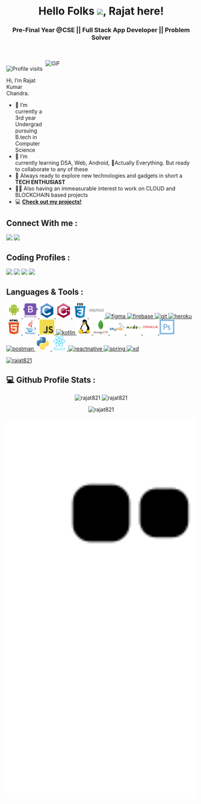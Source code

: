 <h1 align="center">Hello Folks <img src="https://c.tenor.com/hDlBmotiiXQAAAAi/gogi-waving-hands.gif" width="30px">, Rajat here!</h1>
<h3 align="center">Pre-Final Year @CSE ||  Full Stack App Developer || Problem Solver</h3>

<br/>
<br/>

<img align="right" height="250" width="400" alt="GIF" src="https://cdn.dribbble.com/users/1162077/screenshots/3848914/media/320984a9ca58b3c73274c9259ecf6de8.gif">

![Profile visits](https://visitor-badge.laobi.icu/badge?page_id=rajat821)

Hi, I’m Rajat Kumar Chandra.
- 🏫 I’m currently a 3rd year Undergrad pursuing B.tech in Computer Science
- 🌱 I’m currently learning DSA, Web, Android, 🤔Actually Everything. But ready to collaborate to any of these
- 🔭 Always ready to explore new technologies and gadgets in short a **TECH ENTHUSIAST**
- 👨‍💻 Also having an immeasurable interest to work on CLOUD and BLOCKCHAIN based projects
- 💻 **[Check out my projects!](https://github.com/rajat821?tab=repositories)**

## Connect With me :
[![](https://img.shields.io/badge/-LINKEDIN-blue?style=for-the-badge&logo=Linkedin&logoColor=white&link=https://linkedin.com/in/rajat821)](https://linkedin.com/in/rajat821)
[![](https://img.shields.io/badge/-Github-171515?style=for-the-badge&logo=github&logoColor=white)](https://github.com/rajat821)

## Coding Profiles :
[![](https://img.shields.io/badge/-GeeksForGeeks-mediumgreen?style=for-the-badge&logo=GeeksForGeeks&logoColor=white&link=https://auth.geeksforgeeks.org/user/rajat821/practice)](https://auth.geeksforgeeks.org/user/rajat821/practice)
[![](https://img.shields.io/badge/-Leetcode-orange?style=for-the-badge&logo=Leetcode&logoColor=black&link=https://leetcode.com/rajat821/)](https://leetcode.com/rajat821/)
[![](https://img.shields.io/badge/-HackerRank-black?style=for-the-badge&logo=HackerRank&logoColor=mediumgreen&link=https://www.hackerrank.com/rajat821)](https://www.hackerrank.com/rajat821)
[![](https://img.shields.io/badge/-Codechef-733d1d?style=for-the-badge&logo=Codechef&logoColor=white&link=https://www.codechef.com/users/rajat821)](https://www.codechef.com/users/rajat821)

 
## Languages & Tools :
<p align="left"> <a href="https://developer.android.com" target="_blank" rel="noreferrer"> <img src="https://raw.githubusercontent.com/devicons/devicon/master/icons/android/android-original-wordmark.svg" alt="android" width="40" height="40"/> </a> <a href="https://getbootstrap.com" target="_blank" rel="noreferrer"> <img src="https://raw.githubusercontent.com/devicons/devicon/master/icons/bootstrap/bootstrap-plain-wordmark.svg" alt="bootstrap" width="40" height="40"/> </a> <a href="https://www.cprogramming.com/" target="_blank" rel="noreferrer"> <img src="https://raw.githubusercontent.com/devicons/devicon/master/icons/c/c-original.svg" alt="c" width="40" height="40"/> </a> <a href="https://www.w3schools.com/cpp/" target="_blank" rel="noreferrer"> <img src="https://raw.githubusercontent.com/devicons/devicon/master/icons/cplusplus/cplusplus-original.svg" alt="cplusplus" width="40" height="40"/> </a> <a href="https://www.w3schools.com/css/" target="_blank" rel="noreferrer"> <img src="https://raw.githubusercontent.com/devicons/devicon/master/icons/css3/css3-original-wordmark.svg" alt="css3" width="40" height="40"/> </a> <a href="https://expressjs.com" target="_blank" rel="noreferrer"> <img src="https://raw.githubusercontent.com/devicons/devicon/master/icons/express/express-original-wordmark.svg" alt="express" width="40" height="40"/> </a> <a href="https://www.figma.com/" target="_blank" rel="noreferrer"> <img src="https://www.vectorlogo.zone/logos/figma/figma-icon.svg" alt="figma" width="40" height="40"/> </a> <a href="https://firebase.google.com/" target="_blank" rel="noreferrer"> <img src="https://www.vectorlogo.zone/logos/firebase/firebase-icon.svg" alt="firebase" width="40" height="40"/> </a> <a href="https://git-scm.com/" target="_blank" rel="noreferrer"> <img src="https://www.vectorlogo.zone/logos/git-scm/git-scm-icon.svg" alt="git" width="40" height="40"/> </a> <a href="https://heroku.com" target="_blank" rel="noreferrer"> <img src="https://www.vectorlogo.zone/logos/heroku/heroku-icon.svg" alt="heroku" width="40" height="40"/> </a> <a href="https://www.w3.org/html/" target="_blank" rel="noreferrer"> <img src="https://raw.githubusercontent.com/devicons/devicon/master/icons/html5/html5-original-wordmark.svg" alt="html5" width="40" height="40"/> </a> <a href="https://www.java.com" target="_blank" rel="noreferrer"> <img src="https://raw.githubusercontent.com/devicons/devicon/master/icons/java/java-original.svg" alt="java" width="40" height="40"/> </a> <a href="https://developer.mozilla.org/en-US/docs/Web/JavaScript" target="_blank" rel="noreferrer"> <img src="https://raw.githubusercontent.com/devicons/devicon/master/icons/javascript/javascript-original.svg" alt="javascript" width="40" height="40"/> </a> <a href="https://kotlinlang.org" target="_blank" rel="noreferrer"> <img src="https://www.vectorlogo.zone/logos/kotlinlang/kotlinlang-icon.svg" alt="kotlin" width="40" height="40"/> </a> <a href="https://www.linux.org/" target="_blank" rel="noreferrer"> <img src="https://raw.githubusercontent.com/devicons/devicon/master/icons/linux/linux-original.svg" alt="linux" width="40" height="40"/> </a> <a href="https://www.mongodb.com/" target="_blank" rel="noreferrer"> <img src="https://raw.githubusercontent.com/devicons/devicon/master/icons/mongodb/mongodb-original-wordmark.svg" alt="mongodb" width="40" height="40"/> </a> <a href="https://www.mysql.com/" target="_blank" rel="noreferrer"> <img src="https://raw.githubusercontent.com/devicons/devicon/master/icons/mysql/mysql-original-wordmark.svg" alt="mysql" width="40" height="40"/> </a> <a href="https://nodejs.org" target="_blank" rel="noreferrer"> <img src="https://raw.githubusercontent.com/devicons/devicon/master/icons/nodejs/nodejs-original-wordmark.svg" alt="nodejs" width="40" height="40"/> </a> <a href="https://www.oracle.com/" target="_blank" rel="noreferrer"> <img src="https://raw.githubusercontent.com/devicons/devicon/master/icons/oracle/oracle-original.svg" alt="oracle" width="40" height="40"/> </a> <a href="https://www.photoshop.com/en" target="_blank" rel="noreferrer"> <img src="https://raw.githubusercontent.com/devicons/devicon/master/icons/photoshop/photoshop-line.svg" alt="photoshop" width="40" height="40"/> </a> <a href="https://postman.com" target="_blank" rel="noreferrer"> <img src="https://www.vectorlogo.zone/logos/getpostman/getpostman-icon.svg" alt="postman" width="40" height="40"/> </a> <a href="https://www.python.org" target="_blank" rel="noreferrer"> <img src="https://raw.githubusercontent.com/devicons/devicon/master/icons/python/python-original.svg" alt="python" width="40" height="40"/> </a> <a href="https://reactjs.org/" target="_blank" rel="noreferrer"> <img src="https://raw.githubusercontent.com/devicons/devicon/master/icons/react/react-original-wordmark.svg" alt="react" width="40" height="40"/> </a> <a href="https://reactnative.dev/" target="_blank" rel="noreferrer"> <img src="https://reactnative.dev/img/header_logo.svg" alt="reactnative" width="40" height="40"/> </a> <a href="https://spring.io/" target="_blank" rel="noreferrer"> <img src="https://www.vectorlogo.zone/logos/springio/springio-icon.svg" alt="spring" width="40" height="40"/> </a> <a href="https://www.adobe.com/products/xd.html" target="_blank" rel="noreferrer"> <img src="https://cdn.worldvectorlogo.com/logos/adobe-xd.svg" alt="xd" width="40" height="40"/> </a> </p>

<p align="left"> <a href="https://github.com/ryo-ma/github-profile-trophy"><img src="https://github-profile-trophy.vercel.app/?username=rajat821" alt="rajat821" /></a> </p>

## 💻 Github Profile Stats :

<p align="center"><img src="https://github-readme-stats.vercel.app/api?username=rajat821&show_icons=true&theme=dracula&locale=en" alt="rajat821" width=400/>
<img src="https://github-readme-streak-stats.herokuapp.com/?user=rajat821&theme=dark" alt="rajat821" width=400/></p>
<p align="center"><img src="https://github-readme-stats.vercel.app/api/top-langs?username=rajat821&show_icons=true&theme=dracula&text_color=ffffff&locale=en&layout=compact" alt="rajat821" /></p>


<p align="center"> <img src="https://github.com/rajat821/rajat821/blob/output/github-contribution-grid-snake.svg" width="700" /> </p>
